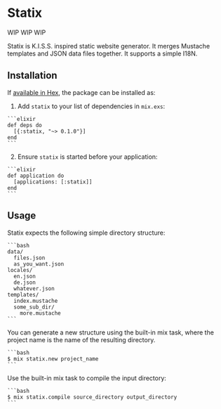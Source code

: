 # Statix

WIP WIP WIP

Statix is K.I.S.S. inspired static website generator. It merges Mustache templates and JSON data files together. It supports a simple I18N.

## Installation

If [available in Hex](https://hex.pm/docs/publish), the package can be installed as:

  1. Add `statix` to your list of dependencies in `mix.exs`:

    ```elixir
    def deps do
      [{:statix, "~> 0.1.0"}]
    end
    ```

  2. Ensure `statix` is started before your application:

    ```elixir
    def application do
      [applications: [:statix]]
    end
    ```

## Usage

Statix expects the following simple directory structure:

    ```bash
    data/
      files.json
      as_you_want.json
    locales/
      en.json
      de.json
      whatever.json
    templates/
      index.mustache
      some_sub_dir/
        more.mustache
    ```

You can generate a new structure using the built-in mix task, where the project name is the name of the resulting directory.


    ```bash
    $ mix statix.new project_name
    ```

Use the built-in mix task to compile the input directory:

    ```bash
    $ mix statix.compile source_directory output_directory
    ```
